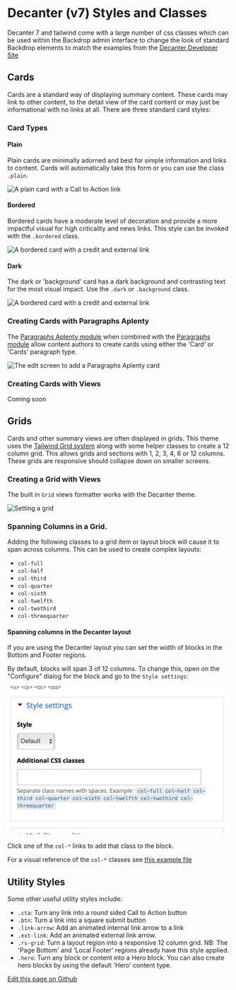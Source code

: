 # Decanter (v7) Styles and Classes

Decanter 7 and tailwind come with a large number of css classes which can be used within the Backdrop admin interface to change the look of standard Backdrop elements to match the examples from the [Decanter Developer Site](https://decanter.stanford.edu/examples/cards)

## Cards

Cards are a standard way of displaying summary content. These cards may link to other content, to the detail view of the card content or may just be informational with no links at all. There are three standard card styles:


### Card Types

#### Plain

Plain cards are minimally adorned and best for simple information and links to content. Cards will automatically take this form or you can use the class `.plain`.

![A plain card with a Call to Action link](img/card-plain.png)

#### Bordered

Bordered cards have a moderate level of decoration and provide a more impactful visual for high criticality and news links. This style can be invoked with the `.bordered` class.

![A bordered card with a credit and external link](img/card-bordered.png)

#### Dark

The dark or 'background' card has a dark background and contrasting text for the most visual impact. Use the `.dark` or `.background` class.

![A bordered card with a credit and external link](img/card-black.png)

### Creating Cards with Paragraphs Aplenty

The [Paragraphs Aplenty module](https://backdropcms.org/project/paragraphs_aplenty) when combined with the [Paragraphs module](https://backdropcms.org/project/paragraphs) allow content authors to create cards using either the 'Card' or 'Cards' paragraph type.

![The edit screen to add a Paragraphs Aplenty card](img/card-paragraphs-aplenty.png)

### Creating Cards with Views

Coming soon

## Grids

Cards and other summary views are often displayed in grids. This theme uses the [Tailwind Grid system](https://tailwindcss.com/docs/grid-template-columns) along with some helper classes to create a 12 column grid. This allows grids and sections with 1, 2, 3, 4, 6 or 12 columns. These grids are responsive should collapse down on smaller screens.

### Creating a Grid with Views

The built in `Grid` views formatter works with the Decanter theme.

![Setting a grid](img/grid-view-edit.png)

### Spanning Columns in a Grid.

Adding the following classes to a grid item or layout block will cause it to span across columns. This can be used to create complex layouts:

- `col-full`
- `col-half`
- `col-third`
- `col-quarter`
- `col-sixth`
- `col-twelfth`
- `col-twothird`
- `col-threequarter`

#### Spanning columns in the Decanter layout

If you are using the Decanter layout you can set the width of blocks in the Bottom and Footer regions.

By default, blocks will span 3 of 12 columns. To change this, open on the "Configure" dialog for the block and go to the `Style settings`:

![Editing a block style](img/block-config.png)

Click one of the `col-*` links to add that class to the block.

For a visual reference of the `col-*` classes see [this example file](../examples/grid.html)

## Utility Styles

Some other useful utility styles include:

- `.cta`: Turn any link into a round sided Call to Action button
- `.btn`: Turn a link into a square submit button
- `.link-arrow`: Add an animated internal link arrow to a link
- `.ext-link`: Add an animated external link arrow.
- `.rs-grid`: Turn a layout region into a responsive 12 column grid. NB: The 'Page Bottom' and 'Local Footer' regions already have this style applied.
- `.hero`: Turn any block or content into a Hero block. You can also create hero blocks by using the default 'Hero' content type.

[Edit this page on Github](https://github.com/backdrop-contrib/stanford_decanter/edit/main/docs/styles.md)